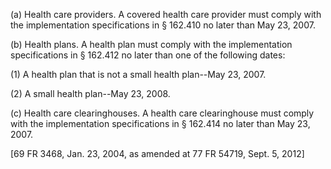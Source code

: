 (a) Health care providers. A covered health care provider must comply with the implementation specifications in § 162.410 no later than May 23, 2007.

(b) Health plans. A health plan must comply with the implementation specifications in § 162.412 no later than one of the following dates:

(1) A health plan that is not a small health plan--May 23, 2007.

(2) A small health plan--May 23, 2008.

&#40;c) Health care clearinghouses. A health care clearinghouse must comply with the implementation specifications in § 162.414 no later than May 23, 2007.

[69 FR 3468, Jan. 23, 2004, as amended at 77 FR 54719, Sept. 5, 2012]
